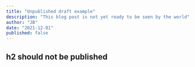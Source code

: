 ```yaml
---
title: "Unpublished draft example"
description: "This blog post is not yet ready to be seen by the world"
author: "JB"
date: "2021-12-01"
published: false
---
```


## h2 should not be published

